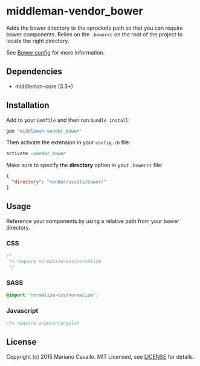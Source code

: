 # middleman-vendor_bower

Adds the bower directory to the sprockets path so that you can require bower components. Relies on the `.bowerrc` on the root of the project to locate the right directory.

See [Bower config] for more information.

## Dependencies

* middleman-core (3.3+)

## Installation
Add to your `Gemfile` and then run `bundle install`:

```ruby
gem 'middleman-vendor_bower'
```

Then activate the extension in your `config.rb` file:

```ruby
activate :vendor_bower
```

Make sure to specify the **directory** option in your `.bowerrc` file:

```json
{
  "directory": "vendor/assets/bower/"
}
```

## Usage

Reference your components by using a relative path from your bower directory.

### CSS

```css
/*
 *= require normalize-css/normalize
 */
```

### SASS

```scss
@import 'normalize-css/normalize';
```

### Javascript

```js
//= require angular/angular
```

## License

Copyright (c) 2015 Mariano Cavallo. MIT Licensed, see [LICENSE] for details.

[middleman]: http://middlemanapp.com
[Bower config]: http://bower.io/docs/config/
[LICENSE]: https://github.com/mcavallo/middleman-vendor_bower/blob/master/LICENSE
